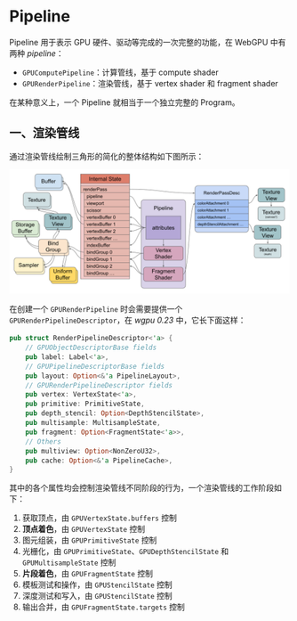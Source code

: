 # Pipeline

Pipeline 用于表示 GPU 硬件、驱动等完成的一次完整的功能，在 WebGPU 中有两种 *pipeline*：

- `GPUComputePipeline`：计算管线，基于 compute shader
- `GPURenderPipeline`：渲染管线，基于 vertex shader 和 fragment shader

在某种意义上，一个 Pipeline 就相当于一个独立完整的 Program。

## 一、渲染管线

通过渲染管线绘制三角形的简化的整体结构如下图所示：

![webgpu-draw-diagram](./assets/webgpu-draw-diagram.svg)

在创建一个 `GPURenderPipeline` 时会需要提供一个 `GPURenderPipelineDescriptor`，在 *wgpu 0.23* 中，它长下面这样：

```rust
pub struct RenderPipelineDescriptor<'a> {
    // GPUObjectDescriptorBase fields
    pub label: Label<'a>,
    // GPUPipelineDescriptorBase fields
    pub layout: Option<&'a PipelineLayout>,
    // GPURenderPipelineDescriptor fields
    pub vertex: VertexState<'a>,
    pub primitive: PrimitiveState,
    pub depth_stencil: Option<DepthStencilState>,
    pub multisample: MultisampleState,
    pub fragment: Option<FragmentState<'a>>,
    // Others
    pub multiview: Option<NonZeroU32>,
    pub cache: Option<&'a PipelineCache>,
}
```

其中的各个属性均会控制渲染管线不同阶段的行为，一个渲染管线的工作阶段如下：

1. 获取顶点，由 `GPUVertexState.buffers` 控制
2. **顶点着色**，由 `GPUVertexState` 控制
3. 图元组装，由 `GPUPrimitiveState` 控制
4. 光栅化，由 `GPUPrimitiveState`、`GPUDepthStencilState` 和 `GPUMultisampleState` 控制
5. **片段着色**，由 `GPUFragmentState` 控制
6. 模板测试和操作，由 `GPUStencilState` 控制
7. 深度测试和写入，由 `GPUStencilState` 控制
8. 输出合并，由 `GPUFragmentState.targets` 控制

